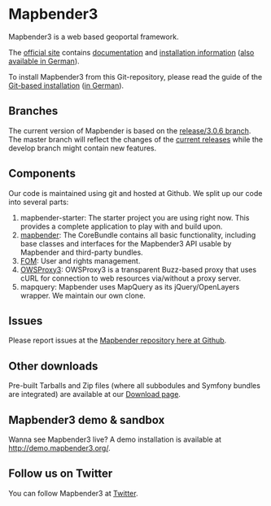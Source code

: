 # Mapbender3

Mapbender3 is a web based geoportal framework.

The [official site](http://mapbender3.org/?q=en) contains [documentation](http://mapbender3.org/?q=en/documentation) and [installation information](http://doc.mapbender3.org/en/book/installation.html) ([also available in German](http://doc.mapbender3.org/de/book/installation.html)).

To install Mapbender3 from this Git-repository, please read the guide of the [Git-based installation](http://doc.mapbender3.org/en/book/installation/installation_git.html) ([in German](http://doc.mapbender3.org/de/book/installation/installation_git.html)).


## Branches

The current version of Mapbender is based on the [release/3.0.6 branch](https://github.com/mapbender/mapbender-starter/tree/release/3.0.5). The master branch will reflect the changes of the [current releases](https://github.com/mapbender/mapbender-starter/releases) while the develop branch might contain new features.



## Components

Our code is maintained using git and hosted at Github. We split up our code into several parts:

1. mapbender-starter: The starter project you are using right now. This provides a complete application to play with and build upon.
2. [mapbender](https://github.com/mapbender/mapbender/tree/release/3.0.6): The CoreBundle contains all basic functionality, including base classes and interfaces for the Mapbender3 API usable by Mapbender and third-party bundles.
3. [FOM](https://github.com/mapbender/fom/tree/release/3.0.6): User and rights management.
4. [OWSProxy3](https://github.com/mapbender/owsproxy3/tree/release/3.0.6): OWSProxy3 is a transparent Buzz-based proxy that uses cURL for connection to web resources via/without a proxy server.
5. mapquery: Mapbender uses MapQuery as its jQuery/OpenLayers wrapper. We maintain our own clone.


## Issues

Please report issues at the [Mapbender repository here at Github](https://github.com/mapbender/mapbender/issues).


## Other downloads

Pre-built Tarballs and Zip files (where all subbodules and Symfony bundles are integrated) are available at our [Download page](http://mapbender3.org/download).


## Mapbender3 demo & sandbox

Wanna see Mapbender3 live? A demo installation is available at http://demo.mapbender3.org/.


## Follow us on Twitter

You can follow Mapbender3 at [Twitter](https://twitter.com/mapbender).
